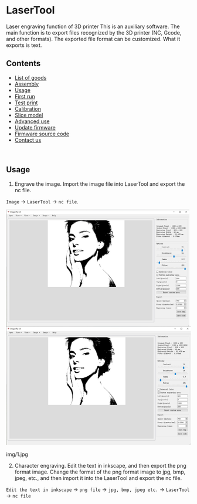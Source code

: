 # LaserTool

Laser engraving function of 3D printer
This is an auxiliary software. The main function is to export files recognized by the 3D printer (NC, Gcode, and other formats).
The exported file format can be customized. What it exports is text.


## Contents

- [List of goods](#list-of-goods)
- [Assembly](#assembly)
- [Usage](#connection)
- [First run](#first-run)
- [Test print](#test-print)
- [Calibration](#calibration)
- [Slice model](#slice-model)
- [Advanced use](#advanced-use)
- [Update firmware](#update-firmware)
- [Firmware source code](#firmware-source-code)
- [Contact us](#contact-us)

&nbsp;
&nbsp;

## Usage

1. Engrave the image.
Import the image file into LaserTool and export the nc file.

`Image` -> `LaserTool` -> `nc file`.

<img align="left" width=500 src="./img/1.jpg" />





![Image text](https://github.com/MULTOO-3DPrinter/LaserTool/blob/6923031b9991ec7b6dc730f53d92c8ff10513fc4/img/1.jpg)

img/1.jpg




2. Character engraving.
Edit the text in inkscape, and then export the png format image. Change the format of the png format image to jpg, bmp, jpeg, etc., and then import it into the LaserTool and export the nc file.

`Edit the text in inkscape` -> `png file` -> `jpg, bmp, jpeg etc.` -> `LaserTool` -> `nc file`
